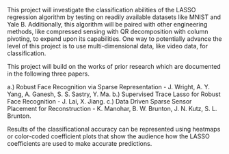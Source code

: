 This project will investigate the classification abilities of the LASSO regression algorithm by testing on readily available datasets like MNIST and Yale B. Additionally, this algorithm will be paired with other engineering methods, like compressed sensing with QR decomposition with column pivoting, to expand upon its capabilities. One way to potentially advance the level of this project is to use multi-dimensional data, like video data, for classification.

This project will build on the works of prior research which are documented in the following three papers.

  a.) Robust Face Recognition via Sparse Representation - J. Wright, A. Y. Yang, A. Ganesh, S. S. Sastry, Y. Ma.
  b.) Supervised Trace Lasso for Robust Face Recognition - J. Lai, X. Jiang.
  c.) Data Driven Sparse Sensor Placement for Reconstruction - K. Manohar, B. W. Brunton, J. N. Kutz, S. L. Brunton.

Results of the classificational accuracy can be represented using heatmaps or color-coded coefficient plots that show the audience how the LASSO coefficients are used to make accurate predictions.
